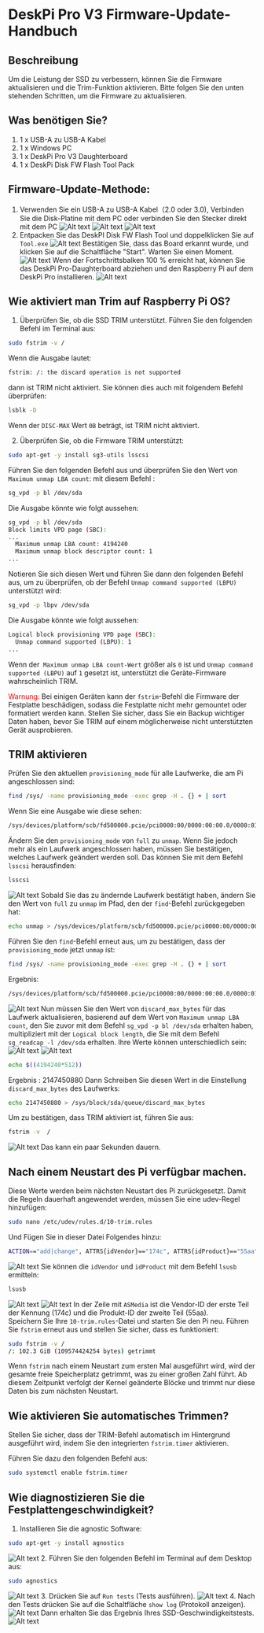# DeskPi Pro V3 Firmware-Update-Handbuch
## Beschreibung
Um die Leistung der SSD zu verbessern, können Sie die Firmware aktualisieren und die Trim-Funktion aktivieren. Bitte folgen Sie den unten stehenden Schritten, um die Firmware zu aktualisieren.
## Was benötigen Sie?
1.  1 x USB-A zu USB-A Kabel 
2.  1 x Windows PC 
3.  1 x DeskPi Pro V3 Daughterboard 
4.  1 x DeskPi Disk FW Flash Tool Pack  

## Firmware-Update-Methode:
1. Verwenden Sie ein USB-A zu USB-A Kabel（2.0 oder 3.0), Verbinden Sie 
die Disk-Platine mit dem PC oder verbinden Sie den Stecker direkt mit dem PC
![Alt text](../imgs/1620793222164.png)
![Alt text](../imgs/1620793228963.png)
![Alt text](../imgs/1620793236773.png)
2. Entpacken Sie das DeskPI Disk FW Flash Tool und doppelklicken Sie auf `Tool.exe`
![Alt text](../imgs/1620793295993.png)
Bestätigen Sie, dass das Board erkannt wurde, und klicken Sie auf die Schaltfläche "Start". Warten Sie einen Moment.
![Alt text](../imgs/1620793338437.png)
Wenn der Fortschrittsbalken 100 % erreicht hat, können Sie das DeskPi Pro-Daughterboard abziehen und den Raspberry Pi auf dem DeskPi Pro installieren.
![Alt text](../imgs/1620793358996.png)

## Wie aktiviert man Trim auf Raspberry Pi OS?
1. Überprüfen Sie, ob die SSD TRIM unterstützt.  Führen Sie den folgenden Befehl im Terminal aus:
```bash
sudo fstrim -v /
```
Wenn die Ausgabe lautet:
```bash 
fstrim: /: the discard operation is not supported
```
dann ist TRIM nicht aktiviert. 
Sie können dies auch mit folgendem Befehl überprüfen:
```bash
lsblk -D
```
Wenn der `DISC-MAX` Wert `0B` beträgt, ist TRIM nicht aktiviert.

2. Überprüfen Sie, ob die Firmware TRIM unterstützt: 
```bash 
sudo apt-get -y install sg3-utils lsscsi
```
Führen Sie den folgenden Befehl aus und überprüfen Sie den Wert von `Maximum unmap LBA count`:
mit diesem Befehl : 
```bash
sg_vpd -p bl /dev/sda
```
Die Ausgabe könnte wie folgt aussehen:
```bash
sg_vpd -p bl /dev/sda
Block limits VPD page (SBC):
...
  Maximum unmap LBA count: 4194240
  Maximum unmap block descriptor count: 1
...
```
Notieren Sie sich diesen Wert und führen Sie dann den folgenden Befehl aus, um zu überprüfen, ob der Befehl `Unmap command supported (LBPU)` unterstützt wird:
```bash
sg_vpd -p lbpv /dev/sda
```
Die Ausgabe könnte wie folgt aussehen:
```bash
Logical block provisioning VPD page (SBC):
  Unmap command supported (LBPU): 1
...
```
Wenn der` Maximum unmap LBA count-Wert` größer als `0` ist und `Unmap command supported (LBPU)` auf `1` gesetzt ist, unterstützt die Geräte-Firmware wahrscheinlich TRIM.

<font color=red> Warnung: </font>Bei einigen Geräten kann der `fstrim`-Befehl die Firmware der Festplatte beschädigen, sodass die Festplatte nicht mehr gemountet oder formatiert werden kann. Stellen Sie sicher, dass Sie ein Backup wichtiger Daten haben, bevor Sie TRIM auf einem möglicherweise nicht unterstützten Gerät ausprobieren.
## TRIM aktivieren 
 Prüfen Sie den aktuellen `provisioning_mode` für alle Laufwerke, die am Pi angeschlossen sind:
```bash
find /sys/ -name provisioning_mode -exec grep -H . {} + | sort
```
Wenn Sie eine Ausgabe wie diese sehen:
```bash
/sys/devices/platform/scb/fd500000.pcie/pci0000:00/0000:00:00.0/0000:01:00.0/usb2/2-1/2-1:1.0/host0/target0:0:0/0:0:0:0/scsi_disk/0:0:0:0/provisioning_mode:full
```
Ändern Sie den `provisioning_mode` von `full` zu `unmap`. Wenn Sie jedoch mehr als ein Laufwerk angeschlossen haben, müssen Sie bestätigen, welches Laufwerk geändert werden soll. Das können Sie mit dem Befehl `lsscsi` herausfinden:
```bash
lsscsi
```
![Alt text](../imgs/1620795536778.png)
Sobald Sie das zu ändernde Laufwerk bestätigt haben, ändern Sie den Wert von `full` zu `unmap` im Pfad, den der `find`-Befehl zurückgegeben hat:
```bash
echo unmap > /sys/devices/platform/scb/fd500000.pcie/pci0000:00/0000:00:00.0/0000:01:00.0/usb2/2-1/2-1:1.0/host0/target0:0:0/0:0:0:0/scsi_disk/0:0:0:0/provisioning_mode
```
Führen Sie den `find`-Befehl erneut aus, um zu bestätigen, dass der `provisioning_mode` jetzt `unmap` ist:
```bash
find /sys/ -name provisioning_mode -exec grep -H . {} + | sort
```
Ergebnis: 
```bash
/sys/devices/platform/scb/fd500000.pcie/pci0000:00/0000:00:00.0/0000:01:00.0/usb2/2-1/2-1:1.0/host0/target0:0:0/0:0:0:0/scsi_disk/0:0:0:0/provisioning_mode:unmap
```
![Alt text](../imgs/1620795493944.png)
Nun müssen Sie den Wert von `discard_max_bytes` für das Laufwerk aktualisieren, basierend auf dem Wert von `Maximum unmap LBA count`, den Sie zuvor mit dem Befehl `sg_vpd -p bl /dev/sda` erhalten haben, multipliziert mit der `Logical block length`, die Sie mit dem Befehl `sg_readcap -l /dev/sda` erhalten. Ihre Werte können unterschiedlich sein:
![Alt text](../imgs/1620795690263.png)
![Alt text](../imgs/1620795737416.png)
```bash
echo $((4194240*512))
```
Ergebnis : 2147450880
Dann Schreiben Sie diesen Wert in die Einstellung `discard_max_bytes` des Laufwerks: 
```bash
echo 2147450880 > /sys/block/sda/queue/discard_max_bytes
```
Um zu bestätigen, dass TRIM aktiviert ist, führen Sie aus:
```bash
fstrim -v  /
```
![Alt text](../imgs/1620795946607.png)
 Das kann ein paar Sekunden dauern.
 ## Nach einem Neustart des Pi verfügbar machen.
Diese Werte werden beim nächsten Neustart des Pi zurückgesetzt. Damit die Regeln dauerhaft angewendet werden, müssen Sie eine udev-Regel hinzufügen:
```bash
sudo nano /etc/udev/rules.d/10-trim.rules
```
Und Fügen Sie in dieser Datei Folgendes hinzu:
```bash
ACTION=="add|change", ATTRS{idVendor}=="174c", ATTRS{idProduct}=="55aa", SUBSYSTEM=="scsi_disk", ATTR{provisioning_mode}="unmap"
```
![Alt text](../imgs/1620796250124.png)
 Sie können die `idVendor` und `idProduct` mit dem Befehl `lsusb` ermitteln:
```bash
lsusb
```
![Alt text](../imgs/1620796403414.png)
![Alt text](../imgs/1620796454749.png)
In der Zeile mit `ASMedia` ist die Vendor-ID der erste Teil der Kennung (174c) und die Produkt-ID der zweite Teil (55aa).   
Speichern Sie Ihre `10-trim.rules`-Datei und starten Sie den Pi neu. 
Führen Sie `fstrim` erneut aus und stellen Sie sicher, dass es funktioniert:
```bash
sudo fstrim -v /
/: 102.3 GiB (109574424254 bytes) getrimmt
```
Wenn `fstrim` nach einem Neustart zum ersten Mal ausgeführt wird, wird der gesamte freie Speicherplatz getrimmt, was zu einer großen Zahl führt. Ab diesem Zeitpunkt verfolgt der Kernel geänderte Blöcke und trimmt nur diese Daten bis zum nächsten Neustart.
## Wie aktivieren Sie automatisches Trimmen?
Stellen Sie sicher, dass der TRIM-Befehl automatisch im Hintergrund ausgeführt wird, indem Sie den integrierten `fstrim.timer` aktivieren.

Führen Sie dazu den folgenden Befehl aus:
```bash 
sudo systemctl enable fstrim.timer
```
## Wie diagnostizieren Sie die Festplattengeschwindigkeit?
1. Installieren Sie die agnostic Software:
```bash
sudo apt-get -y install agnostics
```
![Alt text](../imgs/1620796793679.png)
2. Führen Sie den folgenden Befehl im Terminal auf dem Desktop aus:
```bash
sudo agnostics
```
![Alt text](../imgs/1620796903163.png)
3. Drücken Sie auf `Run tests` (Tests ausführen).
![Alt text](../imgs/1620796936230.png)
4. Nach den Tests drücken Sie auf die Schaltfläche `show log` (Protokoll anzeigen).
![Alt text](../imgs/1620797008239.png)
Dann erhalten Sie das Ergebnis Ihres SSD-Geschwindigkeitstests.
![Alt text](../imgs/1620797092371.png)

